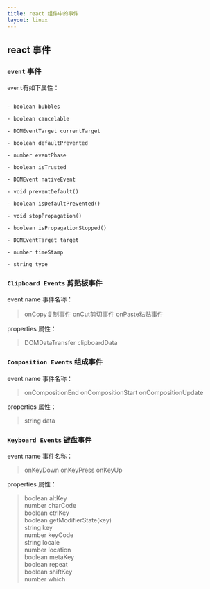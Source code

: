 ```yaml
---
title: react 组件中的事件
layout: linux
---
```


## react 事件

### `event` 事件

`event`有如下属性：

```

- boolean bubbles

- boolean cancelable

- DOMEventTarget currentTarget

- boolean defaultPrevented

- number eventPhase

- boolean isTrusted

- DOMEvent nativeEvent

- void preventDefault()

- boolean isDefaultPrevented()

- void stopPropagation()

- boolean isPropagationStopped()

- DOMEventTarget target

- number timeStamp

- string type
```

### `Clipboard Events`  剪贴板事件


 event name 事件名称：

 > onCopy复制事件  onCut剪切事件  onPaste粘贴事件

properties 属性：

> DOMDataTransfer  clipboardData

### `Composition Events`  组成事件

event name 事件名称：

> onCompositionEnd onCompositionStart onCompositionUpdate

properties 属性：

> string data

### `Keyboard Events` 键盘事件

event name 事件名称：

> onKeyDown onKeyPress onKeyUp

properties 属性：

> boolean altKey <br/>
  number charCode <br/>
  boolean ctrlKey <br/>
  boolean getModifierState(key) <br/>
  string key <br/>
  number keyCode <br/>
  string locale <br/>
  number location <br/>
  boolean metaKey <br/>
  boolean repeat <br/>
  boolean shiftKey <br/>
  number which <br/>
